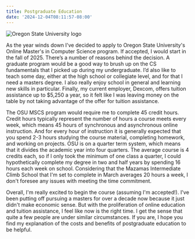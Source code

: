 ```yaml
---
title: Postgraduate Education
date: '2024-12-04T08:11:57-08:00'
---
```

![Oregon State University logo](/img/blog/osu.png)

As the year winds down I've decided to apply to Oregon State University's Online Master's in Computer Science program.  If accepted, I would start in the fall of 2025.  There’s a number of reasons behind the decision.  A graduate program would be a good way to brush up on the CS fundamentals that I picked up during my undergraduate.  I’d also like to teach some day, either at the high school or collegiate level, and for that I need a masters degree.  I also really enjoy school in general and learning new skills in particular.  Finally, my current employer, Dexcom, offers tuition assistance up to $5,250 a year, so it felt like I was leaving money on the table by not taking advantage of the offer for tuition assistance.  

The OSU MSCS program would require me to complete 45 credit hours.  Credit hours typically represent the number of hours a course meets every week, which means 45 hours of synchronous and asynchronous online instruction.  And for every hour of instruction it is generally expected that you spend 2-3 hours studying the course material, completing homework, and working on projects.  OSU is on a quarter term system, which means that it divides the academic year into four quarters.  The average course is 4 credits each, so if I only took the minimum of one class a quarter, I could hypothetically complete my degree in two and half years by spending 16 hours each week on school.  Considering that the Mazamas Intermediate Climb School that I'm set to complete in March averages 20 hours a week, I don't foresee any issues with meeting the time commitment. 

Overall, I'm really excited to begin the course (assuming I'm accepted!).  I've been putting off pursuing a masters for over a decade now because it just didn't make economic sense.  But with the  proliferation of online education and tuition assistance, I feel like now is the right time.  I get the sense that quite a few people are under similar circumstances.  If you are, I hope you find my explanation of the costs and benefits of postgraduate education to be helpful.
